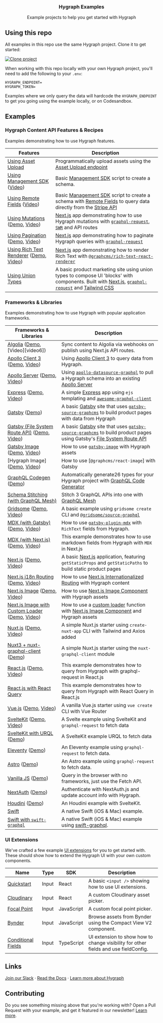 <h3 align="center">
  Hygraph Examples
</h3>

<p align="center">
  Example projects to help you get started with Hygraph
</p>

## Using this repo

All examples in this repo use the same Hygraph project. Clone it to get started:

[![Clone project](https://hygraph.com/button)](https://app.hygraph.com/clone/0ff23f7a41ce4da69a366ab299cc24d8)

When working with this repo locally with your own Hygraph project, you'll need to add the following to your `.env`:

```dosini
HYGRAPH_ENDPOINT=
HYGRAPH_TOKEN=
```

Examples where we only query the data will hardcode the `HYGRAPH_ENDPOINT` to get you going using the example locally, or on Codesandbox.

## Examples

### Hygraph Content API Features & Recipes

Examples demonstrating how to use Hygraph features.

| Features                                                      | Description                                                                                                                                           |
| ------------------------------------------------------------- | ----------------------------------------------------------------------------------------------------------------------------------------------------- |
| [Using Asset Upload]                                          | Programmatically upload assets using the [Asset Upload endpoint]                                                                                      |
| [Using Management SDK] ([Video][video2])                      | Basic [Management SDK] script to create a schema.                                                                                                     |
| [Using Remote Fields] ([Video][video3])                       | Basic [Management SDK] script to create a schema with [Remote Fields] to query data directly from the [Stripe API]                                    |
| [Using Mutations] ([Demo][demo4], [Video][video4])            | [Next.js] app demonstrating how to use Hygraph mutations with [`graphql-request`], [`SWR`] and API routes                                             |
| [Using Pagination] ([Demo][demo5], [Video][video5])           | [Next.js] app demonstrating how to paginate Hygraph queries with [`graphql-request`]                                                                  |
| [Using Rich Text Renderer] ([Demo][demo27], [Video][video27]) | [Next.js] app demonstrating how to render Rich Text with [`@graphcms/rich-text-react-renderer`]                                                       |
| [Using Union Types]                                           | A basic product marketing site using union types to compose UI 'blocks' with components. Built with [Next.js], [`graphql-request`] and [Tailwind CSS] |

### Frameworks & Libraries

Examples demonstrating how to use Hygraph with popular application
frameworks.

| Frameworks & Libraries                                                | Description                                                                                                              |
| --------------------------------------------------------------------- | ------------------------------------------------------------------------------------------------------------------------ |
| [Algolia] ([Demo][demo6], [Video][video6])                            | Sync content to Algolia via webhooks on publish using Next.js API routes.                                                |
| [Apollo Client 3][1] ([Demo][demo7], [Video][video7])                 | Using [Apollo Client 3] to query data from Hygraph.                                                                      |
| [Apollo Server] ([Demo][demo8], [Video][video8])                      | Using [`apollo-datasource-graphql`] to pull a Hygraph schema into an existing [Apollo Server][2]                         |
| [Express][3] ([Demo][demo9], [Video][video9])                         | A simple [Express] app using `ejs` templating and [`awesome-graphql-client`]                                             |
| [Gatsby][4] ([Demo][demo10])                                          | A basic [Gatsby] site that uses [`gatsby-source-graphcms`] to build product pages with data from Hygraph                 |
| [Gatsby (File System Route API)] ([Demo][demo11], [Video][video11])   | A basic [Gatsby] site that uses [`gatsby-source-graphcms`] to build product pages using Gatsby's [File System Route API] |
| [Gatsby Image] ([Demo][demo12], [Video][video12])                     | How to use [`gatsby-image`] with Hygraph assets                                                                          |
| [Hygraph Image] ([Demo][demo13], [Video][video13])                    | How to use [`@graphcms/react-image`] with Gatsby                                                                         |
| [GraphQL Codegen] ([Demo][demo26])                                    | Automatically generate26 types for your Hygraph project with [GraphQL Code Generator]                                    |
| [Schema Stitching (with GraphQL Mesh)]                                | Stitch 3 GraphQL APIs into one with [GraphQL Mesh]                                                                       |
| [Gridsome] ([Demo][demo15], [Video][video15])                         | A basic example using `gridsome create` CLI and [`@gridsome/source-graphql`]                                             |
| [MDX (with Gatsby)] ([Demo][demo16], [Video][video16])                | How to use [`gatsby-plugin-mdx`] with `RichText` fields from Hygraph.                                                    |
| [MDX (with Next.js)] ([Demo][demo17], [Video][video17])               | This example demonstrates how to use markdown fields from Hygraph with `MDX` in Next.js                                  |
| [Next.js][5] ([Demo][demo18], [Video][video18])                       | A basic [Next.js] application, featuring `getStaticProps` and `getStaticPaths` to build static product pages             |
| [Next.js i18n Routing] ([Demo][demo19], [Video][video19])             | How to use [Next.js Internationalized Routing] with Hygraph content                                                      |
| [Next.js Image] ([Demo][demo20], [Video][video20])                    | How to use [Next.js Image Component] with Hygraph assets                                                                 |
| [Next.js Image with Custom Loader] ([Demo][demo21], [Video][video21]) | How to use a [custom loader] function with [Next.js Image Component] and Hygraph assets                                  |
| [Nuxt.js] ([Demo][demo22], [Video][video22])                          | A simple Nuxt.js starter using `create-nuxt-app` CLI with Tailwind and Axios added                                       |
| [Nuxt3 + nuxt-graphql-client] ([Demo][demoNuxt])                      | A simple Nuxt.js starter using the `nuxt-graphql-client` module                                                          |
| [React.js] ([Demo][demo23], [Video][video23])                         | This example demonstrates how to query from Hygraph with graphql-request in React.js                                     |
| [React.js with React Query]                                           | This example demonstrates how to query from Hygraph with React Query in React.js                                         |
| [Vue.js] ([Demo][demo24], [Video][video24])                           | A vanilla Vue.js starter using `vue create` CLI with Vue Router                                                          |
| [SvelteKit] ([Demo][demo26], [Video][video26])                        | A Svelte example using SvelteKit and `graphql-request` to fetch data                                                     |
| [SvelteKit with URQL] ([Demo][demo27])                                | A SvelteKit example URQL to fetch data                                                                                   |
| [Eleventy] ([Demo][demo28])                                           | An Eleventy example using `graphql-request` to fetch data.                                                               |
| [Astro] ([Demo][demo29])                                              | An Astro example using `graphql-request` to fetch data.                                                                  |
| [Vanilla JS] ([Demo][demo30])                                         | Query in the browser with no frameworks, just use the Fetch API.                                                         |
| [NextAuth] ([Demo][demo31])                                           | Authenticate with NextAuth.js and update account info with Hygraph.                                                      |
| [Houdini] ([Demo][demo32])                                            | An Houdini example with SvelteKit.                                                                                       |
| [Swift]                                                               | A native Swift (iOS & Mac) example.                                                                                      |
| [Swift with `swift-graphql`]                                          | A native Swift (iOS & Mac) example using [swift-graphql](swift-graphql).                                                 |

### UI Extensions

We've crafted a few example [UI extensions](https://hygraph.com/docs/ui-extensions) for you to get started with. These should show how to extend the Hygraph UI with your own custom components.

| Name                                        | Type  | SDK        | Description                                                                         |
| ------------------------------------------- | ----- | ---------- | ----------------------------------------------------------------------------------- |
| [Quickstart](uix-basic-input)               | Input | React      | A basic `<input />` showing how to use UI extensions.                               |
| [Cloudinary](uix-cloudinary-input)          | Input | React      | A custom Cloudinary asset picker.                                                   |
| [Focal Point](uix-focal-point-input)        | Input | JavaScript | A custom focal point picker.                                                        |
| [Bynder](uix-bynder-input)                  | Input | JavaScript | Browse assets from Bynder using the Compact View V2 component.                      |
| [Conditional Fields](uix-conditional-field) | Input | TypeScript | UI extension to show how to change visibility for other fields and use fieldConfig. |

<!-- Links -->

[join our slack]: https://slack.hygraph.com
[read the docs]: https://hygraph.com/docs
[learn more about hygraph]: https://hygraph.com

<!-- Hygraph Features & Recipes -->

[using asset upload]: using-asset-upload
[video1]: #
[demo26]: #
[asset upload endpoint]: https://hygraph.com/docs/content-api/assets#uploading-assets
[using management sdk]: using-management-sdk
[video2]: https://youtu.be/MLJCKsxcxEo
[demo2]: #
[using remote fields]: using-remote-fields
[video3]: https://youtu.be/cu3ZAAgPC20
[demo3]: #
[management sdk]: https://www.npmjs.com/package/@graphcms/management
[remote fields]: https://hygraph.com/docs/schema/field-types#remote
[stripe api]: https://stripe.com/docs/api
[using mutations]: using-mutations
[video4]: https://youtu.be/KPwMaPmaoS0
[demo4]: https://hygraph-using-mutations.vercel.app
[next.js]: https://nextjs.org
[`graphql-request`]: https://github.com/prisma-labs/graphql-request
[`swr`]: https://github.com/zeit/swr
[using pagination]: using-pagination
[video5]: https://youtu.be/QTdPzdXyY40
[demo5]: https://hygraph-using-pagination.vercel.app/
[using rich text renderer]: using-rich-text-react-renderer
[video27]: https://youtu.be/4rYbSlE6m6A
[demo27]: https://hygraph-using-rich-text-react-renderer.vercel.app/
[`@graphcms/rich-text-react-renderer`]: https://npmjs.com/package/@graphcms/rich-text-react-renderer
[using union types]: using-union-types
[video5]: #
[demo5]: #
[tailwind css]: https://tailwindcss.com

<!-- Frameworks & Libraries -->

[algolia]: with-algolia
[demo6]: https://hygraph-with-algolia.vercel.app/
[1]: with-apollo-client-3
[apollo client 3]: https://www.apollographql.com/docs/react
[video7]: https://youtu.be/xyCj2zyBzyw
[demo7]: https://hygraph-with-apollo-client-3.vercel.app/
[apollo server]: with-apollo-server
[video8]: https://youtu.be/-taoQzDdJto
[demo8]: https://graphcms-with-apollo-server.herokuapp.com/
[`apollo-datasource-graphql`]: https://github.com/poetic/apollo-datasource-graphql
[2]: https://www.apollographql.com/docs/apollo-server/
[3]: with-express
[express]: https://expressjs.com/
[video9]: https://youtu.be/Uz0uRVttUaE
[demo9]: https://graphcms-with-express.herokuapp.com/
[`awesome-graphql-client`]: https://github.com/lynxtaa/awesome-graphql-client
[4]: with-gatsby
[gatsby]: https://www.gatsbyjs.org/
[demo10]: https://hygraph-with-gatsby.vercel.app/
[`gatsby-source-graphcms`]: https://github.com/hygraph/gatsby-source-graphcms
[gatsby (file system route api)]: with-gatsby-filesystem-routing
[video11]: https://youtu.be/vFF-C_FXQHI
[demo11]: https://hygraph-with-gatsby-filesystem-routing.vercel.app/
[file system route api]: https://www.gatsbyjs.com/docs/file-system-page-creation
[gatsby image]: with-gatsby-image
[video12]: https://youtu.be/v4MlWu5ujUA
[demo12]: https://hygraph-with-gatsby-image.vercel.app/
[`gatsby-image`]: https://www.gatsbyjs.org/packages/gatsby-image/
[graphcms image]: with-graphcms-image
[video13]: https://youtu.be/v4MlWu5ujUA
[demo13]: https://hygraph-with-graphcms-image.vercel.app/
[`graphcms-image`]: https://github.com/hygraph/react-image
[graphql codegen]: with-graphql-codegen
[demo14]: https://hygraph-with-graphql-codegen.vercel.app/
[graphql code generator]: https://graphql-code-generator.com/docs/getting-started/index
[schema stitching (with graphql mesh)]: with-graphql-mesh
[graphql mesh]: https://www.graphql-mesh.com
[gridsome]: with-gridsome
[video15]: https://youtu.be/XOxhA938c20
[demo15]: https://hygraph-with-gridsome.vercel.app/
[`@gridsome/source-graphql`]: https://www.npmjs.com/package/@gridsome/source-graphql
[mdx (with gatsby)]: with-gatsby-mdx
[`gatsby-plugin-mdx`]: https://www.gatsbyjs.com/plugins/gatsby-plugin-mdx
[video16]: https://youtu.be/fXv4ryR-t0A
[demo16]: https://hygraph-with-gatsby-mdx.vercel.app/
[mdx (with next.js)]: with-nextjs-mdx-remote
[video17]: https://youtu.be/mJSY4IfAG7o
[demo17]: https://hygraph-with-nextjs-mdx-remote.vercel.app/
[5]: with-nextjs
[video18]: https://youtu.be/fRqGq6aHUKE
[demo18]: https://hygraph-with-nextjs.vercel.app/
[next.js i18n routing]: with-nextjs-i18n-routing
[next.js internationalized routing]: https://nextjs.org/docs/advanced-features/i18n-routing
[video19]: https://youtu.be/lCr8e4SkbUk
[demo19]: https://hygraph-with-nextjs-i18n-routing.vercel.app/
[next.js image]: with-nextjs-image
[video20]: https://youtu.be/nuRa2Gh41Ck
[demo20]: https://hygraph-with-nextjs-image.vercel.app/
[next.js image component]: https://nextjs.org/docs/api-reference/next/image
[next.js image with custom loader]: with-nextjs-image-loader
[video21]: https://youtu.be/loatYRYGLUI
[demo21]: https://hygraph-with-nextjs-image-loader.vercel.app/
[custom loader]: https://nextjs.org/docs/api-reference/next/image#loader
[nuxt.js]: with-nuxtjs
[video22]: https://youtu.be/kTdsFYonNQ4
[demo22]: https://hygraph-with-nuxtjs.vercel.app/
[demoNuxt]: https://hygraph-with-nuxtjs-nuxt-graphql-client.vercel.app/
[Nuxt3 + nuxt-graphql-client]: with-nuxt-graphql
[react.js]: with-reactjs
[react.js with react query]: with-react-query
[video23]: https://youtu.be/QXgtDR9VIWc
[demo23]: https://hygraph-with-reactjs.vercel.app/
[vue.js]: with-vuejs
[video24]: https://youtu.be/CVM-BFLWwro
[demo24]: https://hygraph-with-vuejs.vercel.app/
[sveltekit]: with-sveltekit
[video26]: https://youtu.be/RHorjtLq1LY
[demo26]: https://hygraph-with-sveltekit.vercel.app/
[sveltekit with urql]: with-sveltekit-and-urql
[demo27]: https://with-sveltekit-and-urql-xi.vercel.app/
[eleventy]: with-eleventy
[demo28]: https://hygraph-with-eleventy.vercel.app/
[astro]: with-astro
[demo29]: https://hygraph-with-astro.vercel.app/
[vanilla js]: with-vanilla-javascript
[demo30]: https://hygraph-with-vanilla-js.vercel.app
[nextauth]: with-nextauth-credentials
[demo31]: https://hygraph-with-nextauth-credentials.vercel.app
[houdini]: with-houdini
[demo32]: https://hygraph-with-houdini.vercel.app
[swift]: with-swift
[swift with `swift-graphql`]: with-swift-graphql
[swift-graphql]: https://github.com/maticzav/swift-graphql
[houdini]: with-houdini

<!-- UIX -->

[uix-basic-input]: uix-basic-input
[uix-cloudinary-input]: uix-cloudinary-input

## Links

[Join our Slack] &middot; [Read the Docs] &middot; [Learn more
about Hygraph]

## Contributing

Do you see something missing above that you're working with? Open a Pull Request with your example, and get it featured in our newsletter! [Learn more](https://hygraph.com/community).

